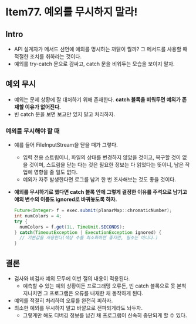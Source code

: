 # Item77. 예외를 무시하지 말라!

## Intro

- API 설계자가 메서드 선언에 예외를 명시하는 까닭이 뭘까? 그 메서드를 사용할 때 적절한 조치를 취하라는 것이다.
- 예외를 try-catch 문으로 감싸고, catch 문을 비워두는 모습을 보이지 말자.





## 예외 무시

- 예외는 문제 상황에 잘 대처하기 위해 존재한다. **catch 블록을 비워두면 예외가 존재할 이유가 없어진다.**
- 빈 catch 문을 보면 보고만 있지 말고 처리하자.



### 예외를 무시해야 할 때

- 예를 들어 FileInputStream을 닫을 때가 그렇다.

  - 입력 전용 스트림이니, 파일의 상태를 변경하지 않았을 것이고, 복구할 것이 없을 것이며, 스트림을 닫는 다는 것은 필요한 정보는 다 읽었다는 뜻이니, 남은 작업에 영향을 줄 일도 없다.
  - 예외가 자주 발생한다면 로그를 남겨 한 번 조사해보는 것도 좋을 것이다.

- **예외를 무시하기로 했다면 catch 블록 안에 그렇게 결정한 이유를 주석으로 남기고 예외 변수의 이름도 ignored로 바꿔놓도록 하자.**

  ~~~java
  Future<Integer> f = exec.submit(planarMap::chromaticNumber);
  int numColors = 4;
  try {
  	numColors = f.get(1L, TimeUnit.SECONDS);
  } catch(TimeoutException | ExecutionException ignored) {
  	// 기본값을 사용한다(색상 수를 최소화하면 좋지만, 필수는 아니다.)
  }
  ~~~





## 결론

- 검사와 비검사 예외 모두에 이번 절의 내용이 적용된다. 
  - 예측할 수 있는 예외 상황이든 프로그래밍 오류든, 빈 catch 블록으로 못 본척 지나치면 그 프로그램은 오류를 내재한 채 동작하게 된다.
- 예외를 적절히 처리하여 오류를 완전히 피하자.
- 최소한 예외를 무시하지 말고 바깥으로 전파되게라도 놔두자.
  - 그렇게만 해도 디버깅 정보를 남긴 채 프로그램이 신속히 중단되게 할 수 있다. 

